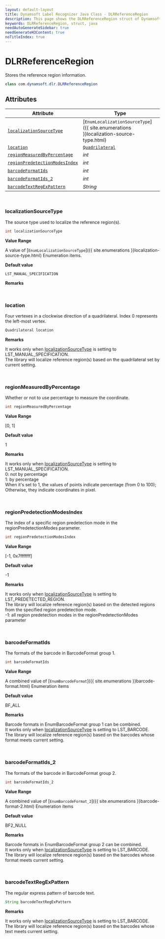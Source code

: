 ```yaml
---
layout: default-layout
title: Dynamsoft Label Recognizer Java Class - DLRReferenceRegion
description: This page shows the DLRReferenceRegion struct of Dynamsoft Label Recognizer for Java Language.
keywords: DLRReferenceRegion, struct, java
needAutoGenerateSidebar: true
needGenerateH3Content: true
noTitleIndex: true
---
```



# DLRReferenceRegion
Stores the reference region information.  
  

```java
class com.dynamsoft.dlr.DLRReferenceRegion
```

## Attributes
  
| Attribute | Type |
|---------- | ---- |
| [`localizationSourceType`](#localizationsourcetype) | [`EnumLocalizationSourceType`]({{ site.enumerations }}localization-source-type.html) |
| [`location`](#location) | [`Quadrilateral`](quadrilateral.md) |
| [`regionMeasuredByPercentage`](#regionmeasuredbypercentage) | *int* |
| [`regionPredetectionModesIndex`](#regionpredetectionmodesindex) | *int* |
| [`barcodeFormatIds`](#barcodeformatids) | *int* |
| [`barcodeFormatIds_2`](#barcodeformatids_2) | *int* |
| [`barcodeTextRegExPattern`](#barcodetextregexpattern) | *String* |

&nbsp;

### localizationSourceType
The source type used to localize the reference region(s).

```java
int localizationSourceType
```

**Value Range**

A value of [`EnumLocalizationSourceType`]({{ site.enumerations }}localization-source-type.html) Enumeration items.

**Default value**

`LST_MANUAL_SPECIFICATION`

**Remarks**



&nbsp;

### location
Four vertexes in a clockwise direction of a quadrilateral. Index 0 represents the left-most vertex. 
```java
Quadrilateral location
```

**Remarks**

It works only when [localizationSourceType](#localizationsourcetype) is setting to LST_MANUAL_SPECIFICATION.<br>
    The library will localize reference region(s) based on the quadrilateral set by current setting.<br>

&nbsp;

### regionMeasuredByPercentage
Whether or not to use percentage to measure the coordinate.

```java
int regionMeasuredByPercentage
```

**Value Range**

[0, 1]

**Default value**

1

**Remarks**

It works only when [localizationSourceType](#localizationsourcetype) is setting to LST_MANUAL_SPECIFICATION.<br>
    0: not by percentage<br>
    1: by percentage<br>
    When it's set to 1, the values of points indicate percentage (from 0 to 100); Otherwise, they indicate coordinates in pixel.  


&nbsp;

### regionPredetectionModesIndex
The index of a specific region predetection mode in the regionPredetectionModes parameter.

```java
int regionPredetectionModesIndex
```

**Value Range**

[-1, 0x7fffffff]

**Default value**

-1

**Remarks**

It works only when [localizationSourceType](#localizationsourcetype) is setting to LST_PREDETECTED_REGION.<br>
    The library will localize reference region(s) based on the detected regions from the specified region predetection mode.<br>
    -1: all region predetection modes in the regionPredetectionModes parameter
    

&nbsp;

### barcodeFormatIds
The formats of the barcode in BarcodeFormat group 1.

```java
int barcodeFormatIds
```

**Value Range**

A combined value of [`EnumBarcodeFormat`]({{ site.enumerations }}barcode-format.html) Enumeration items

**Default value**

BF_ALL

**Remarks**

Barcode formats in EnumBarcodeFormat group 1 can be combined.<br>
    It works only when [localizationSourceType](#localizationsourcetype) is setting to LST_BARCODE.<br>
    The library will localize reference region(s) based on the barcodes whose format meets current setting.  
    

&nbsp;

### barcodeFormatIds_2
The formats of the barcode in BarcodeFormat group 2.

```java
int barcodeFormatIds_2
```

**Value Range**

A combined value of [`EnumBarcodeFormat_2`]({{ site.enumerations }}barcode-format-2.html) Enumeration items

**Default value**

BF2_NULL

**Remarks**

Barcode formats in EnumBarcodeFormat group 2 can be combined.<br>
    It works only when [localizationSourceType](#localizationsourcetype) is setting to LST_BARCODE.<br>
    The library will localize reference region(s) based on the barcodes whose format meets current setting.

&nbsp;

### barcodeTextRegExPattern
The regular express pattern of barcode text.

```java
String barcodeTextRegExPattern
```

**Remarks**

It works only when [localizationSourceType](#localizationsourcetype) is setting to LST_BARCODE.<br>
    The library will localize reference region(s) based on the barcodes whose text meets current setting.
